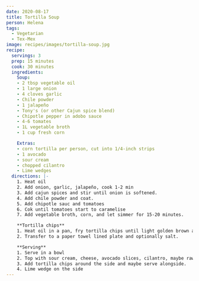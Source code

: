 ```yaml
---
date: 2020-08-17
title: Tortilla Soup
person: Helena
tags:
  - Vegetarian
  - Tex-Mex
image: recipes/images/tortilla-soup.jpg
recipe:
  servings: 3
  prep: 15 minutes
  cook: 30 minutes
  ingredients:
    Soup:
    - 2 tbsp vegetable oil
    - 1 large onion
    - 4 cloves garlic
    - Chile powder
    - 1 jalapeño
    - Tony's (or other Cajun spice blend)
    - Chipotle pepper in adobo sauce
    - 4-6 tomates
    - 1L vegetable broth
    - 1 cup fresh corn

    Extras:
    - corn tortilla per person, cut into 1/4-inch strips
    - 1 avocado
    - sour cream
    - chopped cilantro
    - Lime wedges
  directions: |-
    1. Heat oil
    2. Add onion, garlic, jalapeño, cook 1-2 min
    3. Add cajun spices and stir until onion is softened.
    4. Add chile powder and coat.
    5. Add chipotle sauc and tomatoes
    6. Cok until tomatoes start to caramelise
    7. Add vegetable broth, corn, and let simmer for 15-20 minutes.

    **Tortilla chips**
    1. Heat oil in a pan, fry tortilla chips until light golden brown and crisp.
    2. Transfer to a paper towel lined plate and optionally salt.

    **Serving**
    1. Serve in a bowl
    2. Top with sour cream, cheese, avocado slices, cilantro, maybe raw onion bits.
    3. Add tortilla chips around the side and maybe serve alongside.
    4. Lime wedge on the side
---
```



